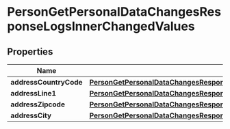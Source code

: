 

# PersonGetPersonalDataChangesResponseLogsInnerChangedValues


## Properties

| Name | Type | Description | Notes |
|------------ | ------------- | ------------- | -------------|
|**addressCountryCode** | [**PersonGetPersonalDataChangesResponseLogsInnerChangedValuesAddressCountryCode**](PersonGetPersonalDataChangesResponseLogsInnerChangedValuesAddressCountryCode.md) |  |  [optional] |
|**addressLine1** | [**PersonGetPersonalDataChangesResponseLogsInnerChangedValuesAddressLine1**](PersonGetPersonalDataChangesResponseLogsInnerChangedValuesAddressLine1.md) |  |  [optional] |
|**addressZipcode** | [**PersonGetPersonalDataChangesResponseLogsInnerChangedValuesAddressZipcode**](PersonGetPersonalDataChangesResponseLogsInnerChangedValuesAddressZipcode.md) |  |  [optional] |
|**addressCity** | [**PersonGetPersonalDataChangesResponseLogsInnerChangedValuesAddressCity**](PersonGetPersonalDataChangesResponseLogsInnerChangedValuesAddressCity.md) |  |  [optional] |



